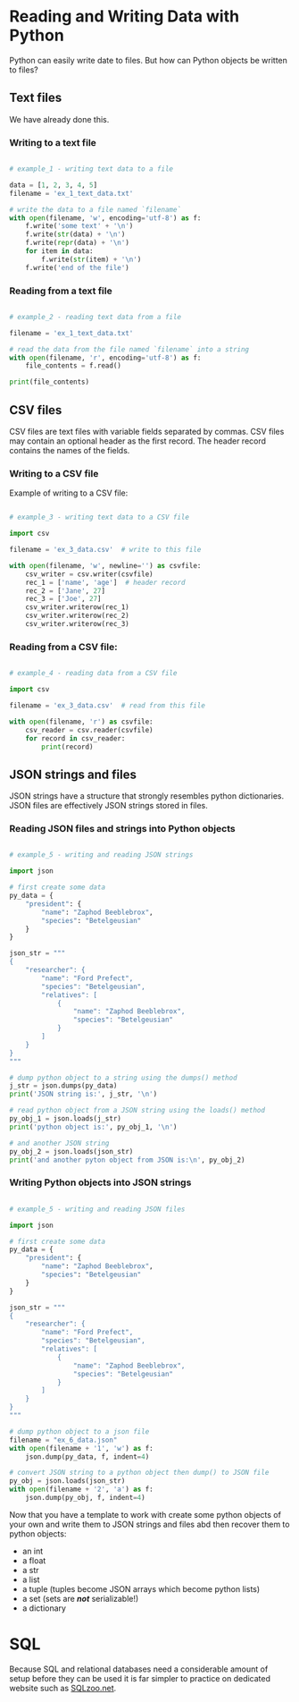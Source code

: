 # Reading and Writing Data with Python

Python can easily write date to files. But how can Python objects be written to files?

## Text files

We have already done this.

### Writing to a text file

```python

# example_1 - writing text data to a file

data = [1, 2, 3, 4, 5]
filename = 'ex_1_text_data.txt'

# write the data to a file named `filename`
with open(filename, 'w', encoding='utf-8') as f:
    f.write('some text' + '\n')
    f.write(str(data) + '\n')
    f.write(repr(data) + '\n')
    for item in data:
        f.write(str(item) + '\n')
    f.write('end of the file')
```

### Reading from a text file

```python

# example_2 - reading text data from a file

filename = 'ex_1_text_data.txt'

# read the data from the file named `filename` into a string
with open(filename, 'r', encoding='utf-8') as f:
    file_contents = f.read()

print(file_contents)
```

## CSV files

CSV files are text files with variable fields separated by commas.
CSV files may contain an optional header as the first record.
The header record contains the names of the fields.

### Writing to a CSV file

Example of writing to a CSV file:

```python

# example_3 - writing text data to a CSV file

import csv

filename = 'ex_3_data.csv'  # write to this file

with open(filename, 'w', newline='') as csvfile:
    csv_writer = csv.writer(csvfile)
    rec_1 = ['name', 'age']  # header record
    rec_2 = ['Jane', 27]
    rec_3 = ['Joe', 27]
    csv_writer.writerow(rec_1)
    csv_writer.writerow(rec_2)
    csv_writer.writerow(rec_3)


```

### Reading from a CSV file:

```python

# example_4 - reading data from a CSV file

import csv

filename = 'ex_3_data.csv'  # read from this file

with open(filename, 'r') as csvfile:
    csv_reader = csv.reader(csvfile)
    for record in csv_reader:
        print(record)

```

## JSON strings and files

JSON strings have a structure that strongly resembles python dictionaries.
JSON files are effectively JSON strings stored in files.

### Reading JSON files and strings into Python objects

```python

# example_5 - writing and reading JSON strings

import json

# first create some data
py_data = {
    "president": {
        "name": "Zaphod Beeblebrox",
        "species": "Betelgeusian"
    }
}

json_str = """
{
    "researcher": {
        "name": "Ford Prefect",
        "species": "Betelgeusian",
        "relatives": [
            {
                "name": "Zaphod Beeblebrox",
                "species": "Betelgeusian"
            }
        ]
    }
}
"""

# dump python object to a string using the dumps() method
j_str = json.dumps(py_data)
print('JSON string is:', j_str, '\n')

# read python object from a JSON string using the loads() method
py_obj_1 = json.loads(j_str)
print('python object is:', py_obj_1, '\n')

# and another JSON string
py_obj_2 = json.loads(json_str)
print('and another pyton object from JSON is:\n', py_obj_2)

```

### Writing Python objects into JSON strings

```python

# example_5 - writing and reading JSON files

import json

# first create some data
py_data = {
    "president": {
        "name": "Zaphod Beeblebrox",
        "species": "Betelgeusian"
    }
}

json_str = """
{
    "researcher": {
        "name": "Ford Prefect",
        "species": "Betelgeusian",
        "relatives": [
            {
                "name": "Zaphod Beeblebrox",
                "species": "Betelgeusian"
            }
        ]
    }
}
"""

# dump python object to a json file
filename = "ex_6_data.json"
with open(filename + '1', 'w') as f:
    json.dump(py_data, f, indent=4)

# convert JSON string to a python object then dump() to JSON file
py_obj = json.loads(json_str)
with open(filename + '2', 'a') as f:
    json.dump(py_obj, f, indent=4)

```

Now that you have a template to work with create some python objects of your own and write them to JSON
strings and files abd then recover them to python objects:
* an int
* a float
* a str
* a list
* a tuple (tuples become JSON arrays which become python lists)
* a set (sets are ___not___ serializable!)
* a dictionary

# SQL
Because SQL and relational databases need a considerable amount of setup before they can be used it is far simpler to practice on dedicated website such as [SQLzoo.net](www.sqlzoo.net).


